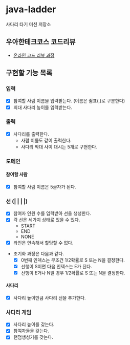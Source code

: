 # java-ladder

사다리 타기 미션 저장소

## 우아한테크코스 코드리뷰

- [온라인 코드 리뷰 과정](https://github.com/woowacourse/woowacourse-docs/blob/master/maincourse/README.md)

## 구현할 기능 목록

### 입력

- [x] 참여할 사람 이름을 입력받는다. (이름은 쉼표(,)로 구분한다)
- [x] 최대 사다리 높이를 입력받는다.

### 출력

- [x] 사다리를 출력한다.
    - 사람 이름도 같이 출력한다.
    - 사다리 막대 사이 대시는 5개로 구현한다.

### 도메인

#### 참여할 사람

- [x] 참여할 사람 이름은 5글자가 된다.

### 선 (| | | |)

- [x] 참여자 인원 수를 입력받아 선을 생성한다.
- [x] 각 선은 세가지 상태로 있을 수 있다.
    - START
    - END
    - NONE
- [x] 라인은 연속해서 할당할 수 없다.
- 초기화 과정은 다음과 같다.
    - [x] 0번째 인덱스는 무조건 1/2확률로 S 또는 N을 결정한다.
    - [x] 선행이 S이면 다음 인덱스는 E가 된다.
    - [x] 선행이 E거나 N일 경우 1/2확률로 S 또는 N을 결정한다.

#### 사다리

- [x] 사다리 높이만큼 사다리 선을 추가한다.

### 사다리 게임

- [x] 사다리 높이를 갖는다.
- [x] 참여자들을 갖는다.
- [x] 랜덤생성기를 갖는다.
